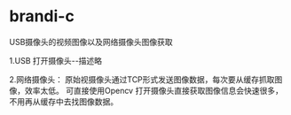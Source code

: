 # brandi-c
USB摄像头的视频图像以及网络摄像头图像获取
 
 1.USB 打开摄像头--描述略



 2.网络摄像头：  原始视摄像头通过TCP形式发送图像数据，每次要从缓存抓取图像，效率太低。
               可直接使用Opencv  打开摄像头直接获取图像信息会快速很多，不用再从缓存中去找图像数据。
